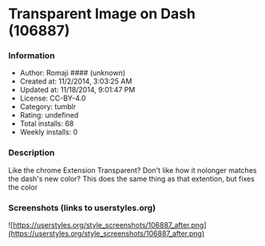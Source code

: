 # Transparent Image on Dash (106887)

### Information
- Author: Romaji #### (unknown)
- Created at: 11/2/2014, 3:03:25 AM
- Updated at: 11/18/2014, 9:01:47 PM
- License: CC-BY-4.0
- Category: tumblr
- Rating: undefined
- Total installs: 68
- Weekly installs: 0


### Description
Like the chrome Extension Transparent? Don't like how it nolonger matches the dash's new color?
This does the same thing as that extention, but fixes the color


### Screenshots (links to userstyles.org)
![https://userstyles.org/style_screenshots/106887_after.png](https://userstyles.org/style_screenshots/106887_after.png)


